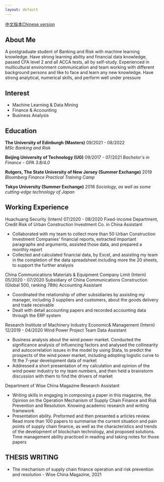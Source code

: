 ```yaml
---
layout: default
---
```



[中文版本Chinese version](./another-page.html)

## About Me

A postgraduate student of Banking and Risk with machine learning knowledge. Have strong learning ability and financial data knowledge, passed CFA level 2 and all ACCA tests, all by self-study. Experienced in multicultural environment communication and team working with different background persons and like to face and learn any new knowledge. Have strong analytical, numerical skills, and perform well under pressure


## Interest
- Machine Learning & Data Mining
- Finance & Accounting
- Business Analysis


## Education

**The University of Edinburgh (Masters)**                     09/2021 - 08/2022
<br />_MSc Banking and Risk_

**Beijing University of Technology (UG)**                   09/2017 - 07/2021
_Bachelor's in Finance - GPA 3.8/4.0_

**Rutgers, The State University of New Jersey (Summer Exchange)**     2019
_Bloomberg Finance Practical Training Camp_

**Tokyo University (Summer Exchange)**                 2018
_Sociology, as well as some cutting-edge technology of Japan_


## Working Experience
Huachuang Security (Intern) 							 07/2020 - 08/2020
Fixed-income Department, Credit Risk of Urban Construction Investment Co. in China
Assistant  
-	Collaborated with my team to collect more than 50 Urban Construction Investment Companies' financial reports, extracted important paragraphs and arguments, assisted those data, and prepared a monthly report
-	Collected and calculated financial data, by Excel, and assisting my team in the completion of the data spreadsheet including more the 20 sheets, to support the further analysis

China Communications Materials & Equipment Company Limit (Intern)		 05/2020 - 07/2020
Subsidiary of China Communications Construction (Global 500, ranking 78th) 
Accounting Assistant 
-	Coordinated the relationship of other subsidiaries by assisting my manager, including 3 suppliers and customers, about the goods delivery and trade receivable
-	Dealt with detail accounting papers and recorded accounting data through the ERP system

Research Institute of Machinery Industry Economic& Management (Intern)	 12/2019 - 04/2020
Wind Power Project Team
Data Assistant 
-	Business analysis about the wind power market. Conducted the significance analysis of influencing factors and analysed the collinearity and autocorrelation issues in the model by using Stata, to predict the prospects of the wind power market, including adopting logistic curve to fit the 7-year development data of market
-	Addressed a short presentation of my calculation and opinion of the wind power industry to my team numbers, and then held a brainstorm discussion with them to find the drivers of market

Department of Wise China Magazine 
Research Assistant
-	Writing skills in engaging in composing a paper in this magazine, the Opinion on the Operation Mechanism of Supply Chain Finance and Risk Prevention and Resolution. Knowing academic research and writing framework
-	Presentation ability. Preformed and then presented a articles review. Read more than 100 papers to summarise the current situation and pain points of supply chain finance, as well as the characteristics and trends of the development of blockchain technology, and proposed solutions. Time management ability practiced in reading and taking notes for those papers


## THESIS WRITING
- The mechanism of supply chain finance operation and risk prevention and resolution - Wise China Magazine, 2021

